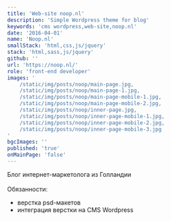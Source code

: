 ```yaml
---
title: 'Web-site noop.nl'
description: 'Simple Wordpress theme for blog'
keywords: 'cms wordpress,web-site,noop.nl'
date: '2016-04-01'
name: 'Noop.nl'
smallStack: 'html,css,js/jquery'
stack: 'html,sass,js/jquery'
github: ''
url: 'https://noop.nl/'
role: 'front-end developer'
images: '
    /static/img/posts/noop/main-page.jpg,
    /static/img/posts/noop/main-page-1.jpg,
    /static/img/posts/noop/main-page-mobile-1.jpg,
    /static/img/posts/noop/main-page-mobile-2.jpg,
    /static/img/posts/noop/inner-page.jpg,
    /static/img/posts/noop/inner-page-mobile-1.jpg,
    /static/img/posts/noop/inner-page-mobile-2.jpg,
    /static/img/posts/noop/inner-page-mobile-3.jpg
'
bgcImages: ''
published: 'true'
onMainPage: 'false'
---
```

Блог интернет-маркетолога из Голландии
<br>
<br>
Обязанности: 
- верстка psd-макетов
- интеграция верстки на CMS Wordpress